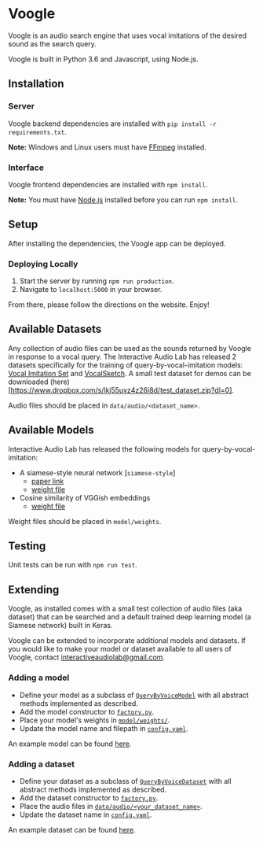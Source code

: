# Voogle
Voogle is an audio search engine that uses vocal imitations of the desired sound as the search query.

Voogle is built in Python 3.6 and Javascript, using Node.js.

## Installation
### Server
Voogle backend dependencies are installed with `pip install -r requirements.txt`.

**Note:** Windows and Linux users must have [FFmpeg](https://www.ffmpeg.org/) installed.

### Interface
Voogle frontend dependencies are installed with `npm install`.

**Note:** You must have [Node.js](https://nodejs.org/en/) installed before you can run `npm install`.

## Setup
After installing the dependencies, the Voogle app can be deployed.

### Deploying Locally
1. Start the server by running `npm run production`.
2. Navigate to `localhost:5000` in your browser.

From there, please follow the directions on the website. Enjoy!

## Available Datasets
Any collection of audio files can be used as the sounds returned by Voogle in response to a vocal query. The Interactive Audio Lab has released 2 datasets specifically for the training of query-by-vocal-imitation models: [Vocal Imitation Set](https://zenodo.org/record/1340763#.XAap0mhKiM8) and [VocalSketch](https://zenodo.org/record/1251982#.XAap1WhKiM8). A small test dataset for demos can be downloaded (here)[https://www.dropbox.com/s/lkj55uvz4z26i8d/test_dataset.zip?dl=0].

Audio files should be placed in `data/audio/<dataset_name>`.

## Available Models
Interactive Audio Lab has released the following models for query-by-vocal-imitation:
 - A siamese-style neural network [`siamese-style`]
    - [paper link](https://www.researchgate.net/publication/327407400_Siamese_Style_Convolutional_Neural_Networks_for_Sound_Search_by_Vocal_Imitation)
    - [weight file](https://www.dropbox.com/s/234i2ft9sfcdpty/siamese_style.h5?dl=1)
 - Cosine similarity of VGGish embeddings
    - [weight file](https://www.dropbox.com/s/5x5ceczislmyk0y/vggish_pretrained_convs.pth?dl=1)

Weight files should be placed in `model/weights`.

## Testing
Unit tests can be run with `npm run test`.

## Extending
Voogle, as installed comes with a small test collection of audio files (aka dataset) that can be searched and a default trained deep learning model (a Siamese network) built in Keras.

Voogle can be extended to incorporate additional models and datasets. If you would like to make your model or dataset available to all users of Voogle, contact interactiveaudiolab@gmail.com.

### Adding a model
- Define your model as a subclass of [`QueryByVoiceModel`](model/QueryByVoiceModel.py) with all abstract methods implemented as described.
- Add the model constructor to [`factory.py`](factory.py).
- Place your model's weights in [`model/weights/`](model/weights/).
- Update the model name and filepath in [`config.yaml`](config.yaml).

An example model can be found [here](model/SiameseStyle.py).

### Adding a dataset
- Define your dataset as a subclass of [`QueryByVoiceDataset`](data/QueryByVoiceDataset.py) with all abstract methods implemented as described.
- Add the dataset constructor to [`factory.py`](factory.py).
- Place the audio files in [`data/audio/<your_dataset_name>`](data/audio/).
- Update the dataset name in [`config.yaml`](config.yaml).

An example dataset can be found [here](data/TestDataset.py).

